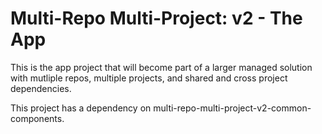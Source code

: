 # Multi-Repo Multi-Project: v2 - The App
This is the app project that will become part of a larger managed solution with mutliple repos, multiple projects, and shared and cross project dependencies.   

This project has a dependency on multi-repo-multi-project-v2-common-components.
